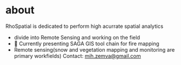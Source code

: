 # about

 RhoSpatial is dedicated to perform high acurrate spatial analytics 

- divide into  Remote Sensing and working on the field    
- 🌱 Currently presenting SAGA GIS tool chain for fire mapping
- Remote sensing(snow and vegetation mapping and monitoring are primary workfields) 
 Contact: mih.zemva@gmail.com


